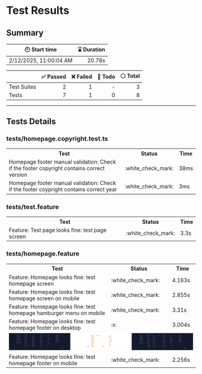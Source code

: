 # Test Results
  ## Summary
  
| :clock10: Start time | :hourglass: Duration |
| --- | ---: |
|2/12/2025, 11:00:04 AM|20.78s|

| | :white_check_mark: Passed | :x: Failed | :construction: Todo | :white_circle: Total |
| --- | ---: | ---: | ---:| ---: |
|Test Suites|2|1|-|3|
|Tests|7|1|0|8|



  ---
  ## Tests Details
  ### tests/homepage.copyright.test.ts
<table>
<tr><th>Test</th><th>Status</th><th>Time</th></tr>
<tr><td>Homepage footer manual validation: Check if the footer copyright contains correct version</td><td>:white_check_mark:</td><td>38ms</td></tr>
<tr><td>Homepage footer manual validation: Check if the footer coypright contains correct year</td><td>:white_check_mark:</td><td>3ms</td></tr>
</table>

### tests/test.feature
<table>
<tr><th>Test</th><th>Status</th><th>Time</th></tr>
<tr><td>Feature: Test page looks fine: test page screen</td><td>:white_check_mark:</td><td>3.3s</td></tr>
</table>

### tests/homepage.feature
<table>
<tr><th>Test</th><th>Status</th><th>Time</th></tr>
<tr><td>Feature: Homepage looks fine: test homepage screen</td><td>:white_check_mark:</td><td>4.163s</td></tr>
<tr><td>Feature: Homepage looks fine: test homepage screen on mobile</td><td>:white_check_mark:</td><td>2.855s</td></tr>
<tr><td>Feature: Homepage looks fine: test homepage hamburger menu on mobile</td><td>:white_check_mark:</td><td>3.31s</td></tr>
<tr><td>Feature: Homepage looks fine: test homepage footer on desktop</td><td>:x:</td><td>3.004s</td></tr>
<tr><td colspan="3"><img src="homepage.feature/feature-homepage-looks-fine-test-homepage-footer-on-desktop-diff.jpg" alt="Test Diff feature-homepage-looks-fine-test-homepage-footer-on-desktop-diff.jpg"/></td></tr><tr><td>Feature: Homepage looks fine: test homepage footer on mobile</td><td>:white_check_mark:</td><td>2.256s</td></tr>
</table>


